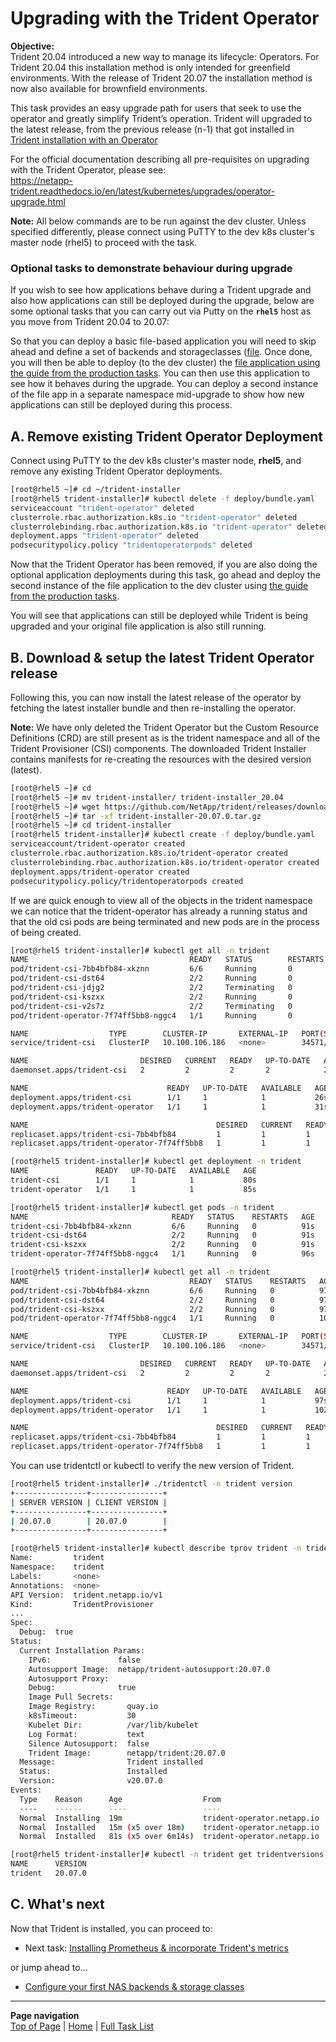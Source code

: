 # Upgrading with the Trident Operator

**Objective:**  
Trident 20.04 introduced a new way to manage its lifecycle: Operators. For Trident 20.04 this installation method is only intended for greenfield environments. With the release of Trident 20.07 the installation method is now also available for brownfield environments.  

This task provides an easy upgrade path for users that seek to use the operator and greatly simplify Trident’s operation. Trident will upgraded to the latest release, from the previous release (n-1) that got installed in [Trident installation with an Operator](../trident_install)  

For the official documentation describing all pre-requisites on upgrading with the Trident Operator, please see:  
<https://netapp-trident.readthedocs.io/en/latest/kubernetes/upgrades/operator-upgrade.html>

**Note:** All below commands are to be run against the dev cluster. Unless specified differently, please connect using PuTTY to the dev k8s cluster's master node (rhel5) to proceed with the task.  

### Optional tasks to demonstrate behaviour during upgrade

If you wish to see how applications behave during a Trident upgrade and also how applications can still be deployed during the upgrade, below are some optional tasks that you can carry out via Putty on the **`rhel5`** host as you move from Trident 20.04 to 20.07:

So that you can deploy a basic file-based application you will need to skip ahead and define a set of backends and storageclasses ([file](../config_file/).  Once done, you will then be able to deploy (to the dev cluster) the [file application using the guide from the production tasks](../file_app/).  You can then use this application to see how it behaves during the upgrade.  You can deploy a second instance of the file app in a separate namespace mid-upgrade to show how new applications can still be deployed during this process.

## A. Remove existing Trident Operator Deployment

Connect using PuTTY to the dev k8s cluster's master node, **rhel5**, and remove any existing Trident Operator deployments.  

```bash
[root@rhel5 ~]# cd ~/trident-installer
[root@rhel5 trident-installer]# kubectl delete -f deploy/bundle.yaml
serviceaccount "trident-operator" deleted
clusterrole.rbac.authorization.k8s.io "trident-operator" deleted
clusterrolebinding.rbac.authorization.k8s.io "trident-operator" deleted
deployment.apps "trident-operator" deleted
podsecuritypolicy.policy "tridentoperatorpods" deleted
```

Now that the Trident Operator has been removed, if you are also doing the optional application deployments during this task, go ahead and deploy the second instance of the file application to the dev cluster using [the guide from the production tasks](../file_app/).

You will see that applications can still be deployed while Trident is being upgraded and your original file application is also still running.

## B. Download & setup the latest Trident Operator release

Following this, you can now install the latest release of the operator by fetching the latest installer bundle and then re-installing the operator.

**Note:** We have only deleted the Trident Operator but the Custom Resource Definitions (CRD) are still present as is the trident namespace and all of the Trident Provisioner (CSI) components. The downloaded Trident Installer contains manifests for re-creating the resources with the desired version (latest).  

```bash
[root@rhel5 ~]# cd
[root@rhel5 ~]# mv trident-installer/ trident-installer_20.04
[root@rhel5 ~]# wget https://github.com/NetApp/trident/releases/download/v20.07.0/trident-installer-20.07.0.tar.gz
[root@rhel5 ~]# tar -xf trident-installer-20.07.0.tar.gz
[root@rhel5 ~]# cd trident-installer
[root@rhel5 trident-installer]# kubectl create -f deploy/bundle.yaml
serviceaccount/trident-operator created
clusterrole.rbac.authorization.k8s.io/trident-operator created
clusterrolebinding.rbac.authorization.k8s.io/trident-operator created
deployment.apps/trident-operator created
podsecuritypolicy.policy/tridentoperatorpods created
```

If we are quick enough to view all of the objects in the trident namespace we can notice that the trident-operator has already a running status and that the old csi pods are being terminated and new pods are in the process of being created.  

```bash
[root@rhel5 trident-installer]# kubectl get all -n trident
NAME                                    READY   STATUS        RESTARTS   AGE
pod/trident-csi-7bb4bfb84-xkznn         6/6     Running       0          26s
pod/trident-csi-dst64                   2/2     Running       0          26s
pod/trident-csi-jdjg2                   2/2     Terminating   0          13m
pod/trident-csi-kszxx                   2/2     Running       0          26s
pod/trident-csi-v2s7z                   2/2     Terminating   0          13m
pod/trident-operator-7f74ff5bb8-nggc4   1/1     Running       0          31s

NAME                  TYPE        CLUSTER-IP       EXTERNAL-IP   PORT(S)              AGE
service/trident-csi   ClusterIP   10.100.106.186   <none>        34571/TCP,9220/TCP   26s

NAME                         DESIRED   CURRENT   READY   UP-TO-DATE   AVAILABLE   NODE SELECTOR                                     AGE
daemonset.apps/trident-csi   2         2         2       2            2           kubernetes.io/arch=amd64,kubernetes.io/os=linux   26s

NAME                               READY   UP-TO-DATE   AVAILABLE   AGE
deployment.apps/trident-csi        1/1     1            1           26s
deployment.apps/trident-operator   1/1     1            1           31s

NAME                                          DESIRED   CURRENT   READY   AGE
replicaset.apps/trident-csi-7bb4bfb84         1         1         1       26s
replicaset.apps/trident-operator-7f74ff5bb8   1         1         1       31s

[root@rhel5 trident-installer]# kubectl get deployment -n trident
NAME               READY   UP-TO-DATE   AVAILABLE   AGE
trident-csi        1/1     1            1           80s
trident-operator   1/1     1            1           85s

[root@rhel5 trident-installer]# kubectl get pods -n trident
NAME                                READY   STATUS    RESTARTS   AGE
trident-csi-7bb4bfb84-xkznn         6/6     Running   0          91s
trident-csi-dst64                   2/2     Running   0          91s
trident-csi-kszxx                   2/2     Running   0          91s
trident-operator-7f74ff5bb8-nggc4   1/1     Running   0          96s

[root@rhel5 trident-installer]# kubectl get all -n trident
NAME                                    READY   STATUS    RESTARTS   AGE
pod/trident-csi-7bb4bfb84-xkznn         6/6     Running   0          97s
pod/trident-csi-dst64                   2/2     Running   0          97s
pod/trident-csi-kszxx                   2/2     Running   0          97s
pod/trident-operator-7f74ff5bb8-nggc4   1/1     Running   0          102s

NAME                  TYPE        CLUSTER-IP       EXTERNAL-IP   PORT(S)              AGE
service/trident-csi   ClusterIP   10.100.106.186   <none>        34571/TCP,9220/TCP   97s

NAME                         DESIRED   CURRENT   READY   UP-TO-DATE   AVAILABLE   NODE SELECTOR                                     AGE
daemonset.apps/trident-csi   2         2         2       2            2           kubernetes.io/arch=amd64,kubernetes.io/os=linux   97s

NAME                               READY   UP-TO-DATE   AVAILABLE   AGE
deployment.apps/trident-csi        1/1     1            1           97s
deployment.apps/trident-operator   1/1     1            1           102s

NAME                                          DESIRED   CURRENT   READY   AGE
replicaset.apps/trident-csi-7bb4bfb84         1         1         1       97s
replicaset.apps/trident-operator-7f74ff5bb8   1         1         1       102s
```

You can use tridentctl or kubectl to verify the new version of Trident.

```bash
[root@rhel5 trident-installer]# ./tridentctl -n trident version
+----------------+----------------+
| SERVER VERSION | CLIENT VERSION |
+----------------+----------------+
| 20.07.0        | 20.07.0        |
+----------------+----------------+

[root@rhel5 trident-installer]# kubectl describe tprov trident -n trident
Name:         trident
Namespace:    trident
Labels:       <none>
Annotations:  <none>
API Version:  trident.netapp.io/v1
Kind:         TridentProvisioner
...
Spec:
  Debug:  true
Status:
  Current Installation Params:
    IPv6:               false
    Autosupport Image:  netapp/trident-autosupport:20.07.0
    Autosupport Proxy:
    Debug:              true
    Image Pull Secrets:
    Image Registry:       quay.io
    k8sTimeout:           30
    Kubelet Dir:          /var/lib/kubelet
    Log Format:           text
    Silence Autosupport:  false
    Trident Image:        netapp/trident:20.07.0
  Message:                Trident installed
  Status:                 Installed
  Version:                v20.07.0
Events:
  Type    Reason      Age                  From                        Message
  ----    ------      ----                 ----                        -------
  Normal  Installing  19m                  trident-operator.netapp.io  Installing Trident
  Normal  Installed   15m (x5 over 18m)    trident-operator.netapp.io  Trident installed
  Normal  Installed   81s (x5 over 6m14s)  trident-operator.netapp.io  Trident installed

[root@rhel5 trident-installer]# kubectl -n trident get tridentversions
NAME      VERSION
trident   20.07.0
```

## C. What's next

Now that Trident is installed, you can proceed to:  

- Next task: [Installing Prometheus & incorporate Trident's metrics](../config_prometheus)

or jump ahead to...  

- [Configure your first NAS backends & storage classes](../config_file)  

---
**Page navigation**  
[Top of Page](#top) | [Home](/README.md) | [Full Task List](/README.md#dev-k8s-cluster-tasks)
